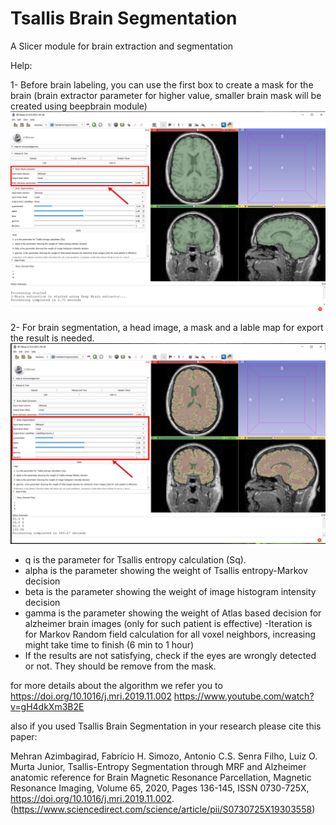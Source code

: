 # Tsallis Brain Segmentation
A Slicer module for brain extraction and segmentation

Help:

1- Before brain labeling, you can use the first box to create a mask for the brain (brain extractor parameter for higher value, smaller brain mask will be created using beepbrain module)
![Alt text](Screenshot1.jpg?raw=true "Using SlicerBS for brain extraction")

2- For brain segmentation, a head image, a mask and a lable map for export the result is needed.
![Alt text](Screenshot2.jpg?raw=true "Using SlicerBS for brain label")

- q is the parameter for Tsallis entropy calculation (Sq).
- alpha is the parameter showing the weight of Tsallis entropy-Markov decision 
- beta is the parameter showing the weight of image histogram intensity decision
- gamma  is the parameter showing the weight of Atlas based decision for alzheimer brain images (only for such patient is effective)
-Iteration is for Markov Random field calculation for all voxel neighbors, increasing might take time to finish (6 min to 1 hour)
- If the results are not satisfying, check if the eyes are wrongly detected or not. They should be remove from the mask.

for more details about the algorithm we refer you to https://doi.org/10.1016/j.mri.2019.11.002 https://www.youtube.com/watch?v=gH4dkXm3B2E

also if you used Tsallis Brain Segmentation in your research please cite this paper:

Mehran Azimbagirad, Fabrício H. Simozo, Antonio C.S. Senra Filho, Luiz O. Murta Junior,
Tsallis-Entropy Segmentation through MRF and Alzheimer anatomic reference for Brain Magnetic Resonance Parcellation,
Magnetic Resonance Imaging,
Volume 65,
2020,
Pages 136-145,
ISSN 0730-725X,
https://doi.org/10.1016/j.mri.2019.11.002.
(https://www.sciencedirect.com/science/article/pii/S0730725X19303558)
